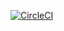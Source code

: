 [![CircleCI](https://circleci.com/gh/bperquku/spring5-mongo-recipe-app.svg?style=svg)](https://circleci.com/gh/bperquku/spring5-mongo-recipe-app)